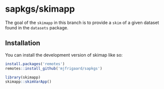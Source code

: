 
<!-- README.md is generated from README.Rmd. Please edit that file -->

# sapkgs/skimapp

<!-- badges: start -->
<!-- badges: end -->

The goal of the `skimapp` in this branch is to provide a `skim` of a
given dataset found in the `datasets` package.

## Installation

You can install the development version of skimap like so:

``` r
install.packages('remotes')
remotes::install_github('mjfrigaard/sapkgs')
```

``` r
library(skimapp)
skimapp::skimVarApp()
```
